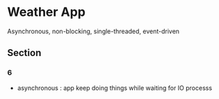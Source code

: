 # Weather App

Asynchronous, non-blocking, single-threaded, event-driven

## Section

### 6
- asynchronous : app keep doing things while waiting for IO processs
